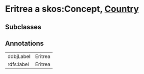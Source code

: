 # Eritrea a skos:Concept, [Country](/0.1/Country)

## Subclasses

## Annotations

|||
|-----|-----|
|ddbjLabel|Eritrea|
|rdfs:label|Eritrea|

